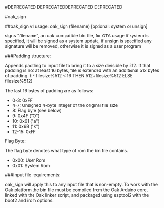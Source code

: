 #DEPRECATED DEPRECATEDDEPRECATED DEPRECATED  

#oak_sign

##oak_sign v1 usage: oak_sign (filename) [optional: system or unsign]

signs "filename", an oak compatible bin file, for OTA usage
if system is specified, it will be signed as a system
update, if unsign is specified any signature will be
removed, otherwise it is signed as a user program


###Padding structure:

Appends padding to input file to bring it to a size divisible by 512. If that padding is not at least 16 bytes, file is extended with an additional 512 bytes of padding. (IF filesize%512 < 16 THEN 512+filesize%512 ELSE filesize%512)

The last 16 bytes of padding are as follows:

- 0-3: 0xFF
- 4-7: Unsigned 4-byte integer of the original file size
- 8: Flag byte (see below)
- 9: 0x4F ("O")
- 10: 0x61 ("a")
- 11: 0x6B ("k")
- 12-15: 0xFF

Flag Byte: 

The flag byte denotes what type of rom the bin file contains.

- 0x00: User Rom
- 0x01: System Rom

###Input file requirements:

oak_sign will apply this to any input file that is non-empty. To work with the Oak platform the bin file must be compiled from the Oak Arduino core, linked with the Oak linker script, and packaged using esptool2 with the boot2 and irom options.
